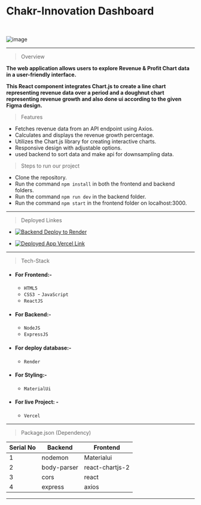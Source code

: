 # **Chakr-Innovation Dashboard**

<br>

![image](file:///C:/Users/DELL/Downloads/Chakr%20Innovation%20Task/Project_Sample.png)

---

> Overview

**The web application allows users to explore Revenue & Profit Chart data in a user-friendly interface.**

**This React component integrates Chart.js to create a line chart representing revenue data over a period and a doughnut chart representing revenue growth and also done ui according to the given Figma design.**

> Features

- Fetches revenue data from an API endpoint using Axios.
- Calculates and displays the revenue growth percentage.
- Utilizes the Chart.js library for creating interactive charts.
- Responsive design with adjustable options.
- used backend to sort data and make api for downsampling data.

> Steps to run our project

- Clone the repository.
- Run the command `npm install` in both the frontend and backend folders.
- Run the command `npm run dev` in the backend folder.
- Run the command `npm start` in the frontend folder on localhost:3000.

---

> Deployed Linkes

- [![Backend Deploy to Render ](https://img.shields.io/badge/Backend_Deployed_Render_Link-0A66C2?style=for-the-badge&logo=ko-fi&logoColor=white)](https://chakr.onrender.com/api/downsampled)

- [![Deployed App Vercel Link](https://img.shields.io/badge/Deployed_App_Vercel_Link-000?style=for-the-badge&logo=ko-fi&logoColor=white)](https://chakr-innovation-pvt-ltd-ckli.vercel.app/)

---

> Tech-Stack

- #### For Frontend:-

  - `HTML5`
  - `CSS3`
     - `JavaScript`
  - `ReactJS`

- #### For Backend:-

  - `NodeJS`
  - `ExpressJS`

- #### For deploy database:-

  - `Render`

- #### For Styling:-

  - `MaterialUi`

- #### For live Project: -

  - `Vercel`

---

> Package.json (Dependency)

| Serial No | Backend     | Frontend        |
| --------- | ----------- | --------------- |
| 1         | nodemon     | Materialui      |
| 2         | body-parser | react-chartjs-2 |
| 3         | cors        | react           |
| 4         | express     | axios           |

---
